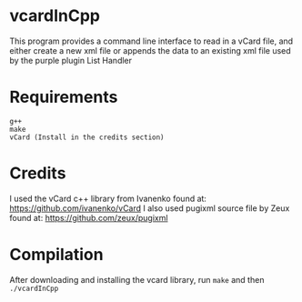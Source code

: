 # vcardInCpp
This program provides a command line interface to read in a vCard file, and either create a new xml file or appends the data to an existing xml file used
by the purple plugin List Handler
# Requirements
```
g++
make
vCard (Install in the credits section)
```
# Credits
I used the vCard c++ library from Ivanenko found at: https://github.com/ivanenko/vCard
I also used pugixml source file by Zeux found at: https://github.com/zeux/pugixml
# Compilation
After downloading and installing the vcard library, run `make` and then `./vcardInCpp`
